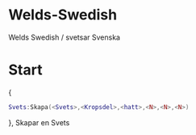 # Welds-Swedish
Welds Swedish / svetsar Svenska

# Start 
{
```lua
Svets:Skapa(<Svets>,<Kropsdel>,<hatt>,<N>,<N>,<N>)
```
}, Skapar en Svets
